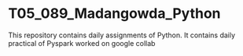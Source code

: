 # T05_089_Madangowda_Python
This repository contains daily assignments of Python.
It contains daily practical of Pyspark worked on google collab
